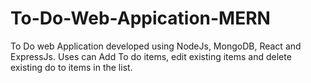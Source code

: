 # To-Do-Web-Appication-MERN
To Do web Application developed using NodeJs, MongoDB, React and ExpressJs. Uses can Add To do items, edit existing items and delete existing do to items in the list.

